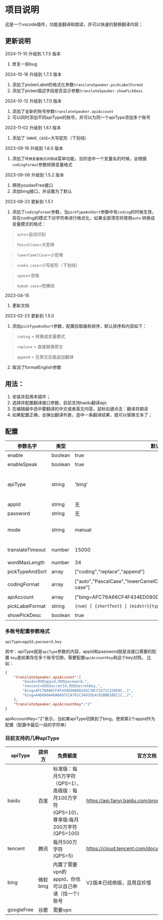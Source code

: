 # 项目说明

这是一个vscode插件，功能是翻译和朗读，并可以快速的替换翻译内容；

## 更新说明
2024-11-10 升级到 1.7.5 版本
1. 修复一些bug

2024-10-16 升级到 1.7.3 版本
1. 添加了pickerLabel的格式化参数`translateSpeaker.pickLabelFormat`
2. 添加了picker描述字段是否显示参数`translateSpeaker.showPickDesc`

2024-10-12 升级到 1.7.0 版本
1. 添加了全新的账号参数`translateSpeaker.apiAccount`
2. 可以同时添加不同apiType的账号，并可以为同一个apiType添加多个账号

2023-11-02 升级到 1.6.1 版本
1. 添加了 `SNAKE_CASE`=大写蛇形（下划线）

2023-09-16 升级到 1.6.0 版本
1. 添加了`转换变量格式并朗读`菜单功能，当你选中一个变量名的时候，会根据
`codingFormat`参数转换变量格式

2023-09-06 升级到 1.5.2 版本
1. 移除youdaoFree接口
2. 添加bing接口，并设置为了默认


2023-08-23 更新到 1.5.1

1. 添加了`codingFormat`参数，当`pickTypeAndSort`参数中有`coding`的时候生效，将在coding的模式下对字符串进行格式化，如果全部清空将使用`auto`
转换成变量模式的格式：

> `auto`=自动识别

> `PascalCase`=大驼峰

> `lowerCamelCase`=小驼峰

> `snake_case`=小写蛇形（下划线）

> `space`=空格

> `kebab-case`=短横线

2023-04-15 
1. 更新文档

2023-02-23 更新到 1.5.0

1. 添加`pickTypeAndSort`参数，配置拾取器和排序，默认排序和内容如下：

> `coding` = 转换成变量模式

> `replace` = 直接替换原文

> `append` = 在原文后面追加翻译

2. 取消了formatEnglish参数



## 用法：
1. 安装并启用本插件；
2. 选择并配置翻译接口参数，目前支持baidu翻译api;
3. 在编辑器中选中要翻译的中文或者英文内容，鼠标右键点击：翻译并朗读
4. 如果配置正确，会弹出翻译列表，选中一条翻译结果，就可以替换文本了；

## 配置

|参数名字|类型|默认值|<div style="min-width:300px;">说明</div>|
|---|---|---|---|
|enable | boolean | true | 是否启用插件功能 |
|enableSpeak | boolean | true | 是否启用语音朗读 |
|apiType | string | 'bing'| 接口类型，目前支持：`baidu`=百度翻译api(需要账号)，`bing`=必应(可以添加账号)，`tencent`=腾讯(需要账号)，`googleFree`=谷歌（需要VPN） |
|appId  | string | 无 | 翻译API的账号 |
|password  | string | 无 | 翻译API的密钥 |
|mode|string|manual|工作模式：manual=手动，autoEnglish=自动翻译英文，autoChinese=自动翻译中文，auto=自动中英文转换|
|translateTimeout|number|15000|翻译结果在左下角状态栏显示多长时间（毫秒）|
|wordMaxLength|number|34|超过这个长度的字符串不处理|
|pickTypeAndSort|array|["coding","replace","append"]|配置拾取器排序|
|codingFormat|array|["auto","PascalCase","lowerCamelCase","snake_case","space","kebab-case"]|配置当pickTypeAndSort中包含有coding的时候的格式化拾取器排序|
|apiAccount|array|["bing=AFC76A66CF4F434ED080D245C30CF1E71C22959C,,1"]|多账号配置|
|pickLabelFormat|string|`{num} [ {shortText} ] {midstr}{typeName} => [ {shortOutText} ]`|拾取器的显示格式|
|showPickDesc|boolean|true|是否显示拾取器的描述|

### 多账号配置参数格式

`apiType=appId,password,key`

其中：apiType就是`apiType`参数的内容，appId和password就是该接口需要的配置
`key`是如果存在多个账号切换，需要配置`apiAccountKey`和这个key对照。
比如：
```json
{
    "translateSpeaker.apiAccount":[
        "baidu=你的appid,你的password,",
        "tencent=你的SecretId,你的SecretKey,",
        "bing=AFC76A66CF4F434ED080D245C30CF1E71C22959C,,1",
        "bing=A4D660A48A6A97CCA791C34935E4C02BBB1BEC1C,,2",
    ],
    "translateSpeaker.apiAccountKey":"2"
}
```

apiAccountKey="2"表示，当如果apiType切换到了bing，使用第2个appid作为配置（配置中最后一段的字符串）

### 目前支持的几种apiType
|apiType|提供方|免费额度|官方文档|
|---|---|---|---|
|baidu|百度|标准版：每月5万字符（QPS=1），高级版：每月100万字符(QPS=10)，尊享版:每月200万字符(QPS=100)|https://api.fanyi.baidu.com/product/112|
|tencent|腾讯|每月500万字符(QPS=5)|https://cloud.tencent.com/document/api/551/15619
|bing|微软bing|内置了需要vpn的appid，你也可以自己申请（找一个）账号|V2版本已经绝版，且用且珍惜|
|googleFree|谷歌|需要vpn||





